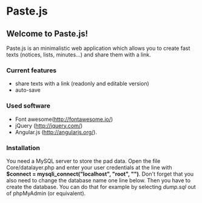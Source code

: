 # Paste.js

## Welcome to Paste.js!
Paste.js is an minimalistic web application which allows you to create fast texts (notices, lists, minutes...) and share them with a link.

### Current features
- share texts with a link (readonly and editable version)
- auto-save

### Used software
- Font awesome(http://fontawesome.io/)
- jQuery (http://jquery.com/)
- Angular.js (http://angularjs.org/).

### Installation
You need a MySQL server to store the pad data. Open the file Core/datalayer.php and enter your user credentials at the line with **$connect = mysqli_connect("localhost", "root", "")**.
Don't forget that you also need to change the database name one line below.
Then you have to create the database. You can do that for example by selecting *dump.sql* out of phpMyAdmin (or equivalent).
